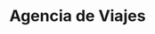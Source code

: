 ---
title: "Agencia de Viajes"
url: /quito/agencia-de-viajes-avenida-ladron-de-guevara/
shop: agencia de viajes
---